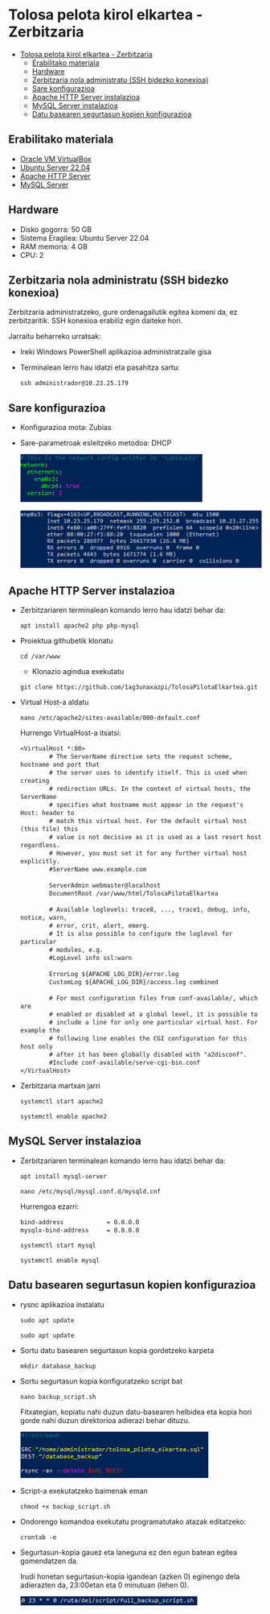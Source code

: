 
# Tolosa pelota kirol elkartea - Zerbitzaria

- [Tolosa pelota kirol elkartea - Zerbitzaria](#tolosa-pelota-kirol-elkartea---zerbitzaria)
  - [Erabilitako materiala](#erabilitako-materiala)
  - [Hardware](#hardware)
  - [Zerbitzaria nola administratu (SSH bidezko konexioa)](#zerbitzaria-nola-administratu-ssh-bidezko-konexioa)
  - [Sare konfigurazioa](#sare-konfigurazioa)
  - [Apache HTTP Server instalazioa](#apache-http-server-instalazioa)
  - [MySQL Server instalazioa](#mysql-server-instalazioa)
  - [Datu basearen segurtasun kopien konfigurazioa](#datu-basearen-segurtasun-kopien-konfigurazioa)


## Erabilitako materiala

- [Oracle VM VirtualBox](https://www.virtualbox.org/wiki/Downloads)
- [Ubuntu Server 22.04](https://ubuntu.com/download/server)
- [Apache HTTP Server](https://httpd.apache.org/download.cgi)
- [MySQL Server](https://dev.mysql.com/downloads/installer/)


## Hardware

- Disko gogorra: 50 GB
- Sistema Eragilea: Ubuntu Server 22.04
- RAM memoria: 4 GB
- CPU: 2

## Zerbitzaria nola administratu (SSH bidezko konexioa)

Zerbitzaria administratzeko, gure ordenagailutik egitea komeni da, ez zerbitzaritik. SSH konexioa erabiliz egin daiteke hori.

Jarraitu beharreko urratsak:

- Ireki Windows PowerShell aplikazioa administratzaile gisa
- Terminalean lerro hau idatzi eta pasahitza sartu:

    ```
    ssh administrador@10.23.25.179
    ```


## Sare konfigurazioa

- Konfigurazioa mota: Zubias
- Sare-parametroak esleitzeko metodoa: DHCP

    ![alt text](github_irudiak/dhcp.png)

    ![alt text](github_irudiak/ip-address.png)


## Apache HTTP Server instalazioa

- Zerbitzariaren terminalean komando lerro hau idatzi behar da:

    ```
    apt install apache2 php php-mysql
    ```
- Proiektua githubetik klonatu
    ````
    cd /var/www
    ````
    - Klonazio agindua exekutatu

    ````
    git clone https://github.com/1ag3unaxazpi/TolosaPilotaElkartea.git
    ````

- Virtual Host-a aldatu

    ````
    nano /etc/apache2/sites-available/000-default.conf
    ````
    Hurrengo VirtualHost-a itsatsi:
    ````
    <VirtualHost *:80>
            # The ServerName directive sets the request scheme, hostname and port that
            # the server uses to identify itself. This is used when creating
            # redirection URLs. In the context of virtual hosts, the ServerName
            # specifies what hostname must appear in the request's Host: header to
            # match this virtual host. For the default virtual host (this file) this
            # value is not decisive as it is used as a last resort host regardless.
            # However, you must set it for any further virtual host explicitly.
            #ServerName www.example.com

            ServerAdmin webmaster@localhost
            DocumentRoot /var/www/html/TolosaPilotaElkartea

            # Available loglevels: trace8, ..., trace1, debug, info, notice, warn,
            # error, crit, alert, emerg.
            # It is also possible to configure the loglevel for particular
            # modules, e.g.
            #LogLevel info ssl:warn

            ErrorLog ${APACHE_LOG_DIR}/error.log
            CustomLog ${APACHE_LOG_DIR}/access.log combined

            # For most configuration files from conf-available/, which are
            # enabled or disabled at a global level, it is possible to
            # include a line for only one particular virtual host. For example the
            # following line enables the CGI configuration for this host only
            # after it has been globally disabled with "a2disconf".
            #Include conf-available/serve-cgi-bin.conf
    </VirtualHost>
    ````
- Zerbitzaria martxan jarri

    ````
    systemctl start apache2
    ````

    ````
    systemctl enable apache2
    ````

## MySQL Server instalazioa

- Zerbitzariaren terminalean komando lerro hau idatzi behar da:

    ```
    apt install mysql-server
    ```

    ````
    nano /etc/mysql/mysql.conf.d/mysqld.cnf
    ````
    Hurrengoa ezarri:
    ````
    bind-address            = 0.0.0.0
    mysqlx-bind-address     = 0.0.0.0
    ````
    ````
    systemctl start mysql
    ````
    ````
    systemctl enable mysql
    ````


## Datu basearen segurtasun kopien konfigurazioa

- rysnc aplikazioa instalatu

    ```
    sudo apt update
    ```

    ```
    sudo apt update
    ```

- Sortu datu basearen segurtasun kopia gordetzeko karpeta

    ```
    mkdir database_backup
    ```

- Sortu segurtasun kopia konfiguratzeko script bat

    ```
    nano backup_script.sh
    ```

    Fitxategian, kopiatu nahi duzun datu-basearen helbidea eta kopia hori gorde nahi duzun direktorioa adierazi behar dituzu.

    ![alt text](github_irudiak/backup_script.png)

- Script-a exekutatzeko baimenak eman

    ```
    chmod +x backup_script.sh
    ```

- Ondorengo komandoa exekutatu programatutako atazak editatzeko:

    ```
    crontab -e
    ```

- Segurtasun-kopia gauez eta laneguna ez den egun batean egitea gomendatzen da.

    Irudi honetan segurtasun-kopia igandean (azken 0) eginengo dela adierazten da, 23:00etan eta 0 minutuan (lehen 0).

    ![alt text](github_irudiak/backup_crontab.png)